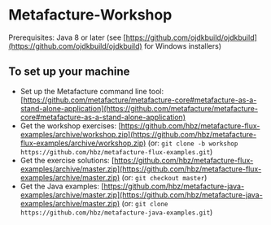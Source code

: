 # Metafacture-Workshop

Prerequisites: Java 8 or later (see [https://github.com/ojdkbuild/ojdkbuild](https://github.com/ojdkbuild/ojdkbuild) for Windows installers)

## To set up your machine

* Set up the Metafacture command line tool: [https://github.com/metafacture/metafacture-core#metafacture-as-a-stand-alone-application](https://github.com/metafacture/metafacture-core#metafacture-as-a-stand-alone-application)
* Get the workshop exercises: [https://github.com/hbz/metafacture-flux-examples/archive/workshop.zip](https://github.com/hbz/metafacture-flux-examples/archive/workshop.zip) (or: `git clone -b workshop https://github.com/hbz/metafacture-flux-examples.git`)
* Get the exercise solutions: [https://github.com/hbz/metafacture-flux-examples/archive/master.zip](https://github.com/hbz/metafacture-flux-examples/archive/master.zip) (or: `git checkout master`)
* Get the Java examples: [https://github.com/hbz/metafacture-java-examples/archive/master.zip](https://github.com/hbz/metafacture-java-examples/archive/master.zip) (or: `git clone https://github.com/hbz/metafacture-java-examples.git`)

